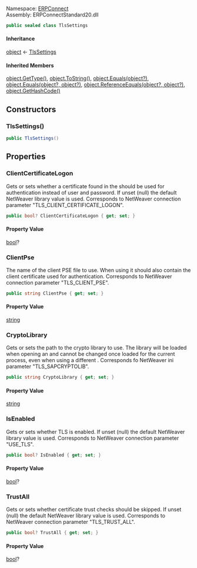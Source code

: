 
Namespace: [ERPConnect](index.md)  
Assembly: ERPConnectStandard20.dll  

```csharp
public sealed class TlsSettings
```

#### Inheritance

[object](https://learn.microsoft.com/dotnet/api/system.object) ← 
[TlsSettings](ERPConnect.TlsSettings.md)

#### Inherited Members

[object.GetType\(\)](https://learn.microsoft.com/dotnet/api/system.object.gettype), 
[object.ToString\(\)](https://learn.microsoft.com/dotnet/api/system.object.tostring), 
[object.Equals\(object?\)](https://learn.microsoft.com/dotnet/api/system.object.equals\#system\-object\-equals\(system\-object\)), 
[object.Equals\(object?, object?\)](https://learn.microsoft.com/dotnet/api/system.object.equals\#system\-object\-equals\(system\-object\-system\-object\)), 
[object.ReferenceEquals\(object?, object?\)](https://learn.microsoft.com/dotnet/api/system.object.referenceequals), 
[object.GetHashCode\(\)](https://learn.microsoft.com/dotnet/api/system.object.gethashcode)

## Constructors

### <a id="ERPConnect_TlsSettings__ctor"></a> TlsSettings\(\)

```csharp
public TlsSettings()
```

## Properties

### <a id="ERPConnect_TlsSettings_ClientCertificateLogon"></a> ClientCertificateLogon

Gets or sets whether a certificate found in the <xref href="ERPConnect.TlsSettings.ClientPse" data-throw-if-not-resolved="false"></xref>
should be used for authentication instead of user and password. If unset
(null) the default NetWeaver library value is used.
Corresponds to NetWeaver connection parameter "TLS_CLIENT_CERTIFICATE_LOGON".

```csharp
public bool? ClientCertificateLogon { get; set; }
```

#### Property Value

 [bool](https://learn.microsoft.com/dotnet/api/system.boolean)?

### <a id="ERPConnect_TlsSettings_ClientPse"></a> ClientPse

The name of the client PSE file to use.
When using <xref href="ERPConnect.TlsSettings.ClientCertificateLogon" data-throw-if-not-resolved="false"></xref> it should also
contain the client certificate used for authentication.
Corresponds to NetWeaver connection parameter "TLS_CLIENT_PSE".

```csharp
public string ClientPse { get; set; }
```

#### Property Value

 [string](https://learn.microsoft.com/dotnet/api/system.string)

### <a id="ERPConnect_TlsSettings_CryptoLibrary"></a> CryptoLibrary

Gets or sets the path to the crypto library to use. The library will be loaded
when opening an <xref href="ERPConnect.R3Connection" data-throw-if-not-resolved="false"></xref> and cannot be changed once loaded for
the current process, even when using a different <xref href="ERPConnect.R3Connection" data-throw-if-not-resolved="false"></xref>.
Corresponds fo NetWeaver ini parameter "TLS_SAPCRYPTOLIB".

```csharp
public string CryptoLibrary { get; set; }
```

#### Property Value

 [string](https://learn.microsoft.com/dotnet/api/system.string)

### <a id="ERPConnect_TlsSettings_IsEnabled"></a> IsEnabled

Gets or sets whether TLS is enabled. If unset (null) the default
NetWeaver library value is used.
Corresponds to NetWeaver connection parameter "USE_TLS".

```csharp
public bool? IsEnabled { get; set; }
```

#### Property Value

 [bool](https://learn.microsoft.com/dotnet/api/system.boolean)?

### <a id="ERPConnect_TlsSettings_TrustAll"></a> TrustAll

Gets or sets whether certificate trust checks should be skipped. If
unset (null) the default NetWeaver library value is used.
Corresponds to NetWeaver connection parameter "TLS_TRUST_ALL".

```csharp
public bool? TrustAll { get; set; }
```

#### Property Value

 [bool](https://learn.microsoft.com/dotnet/api/system.boolean)?

